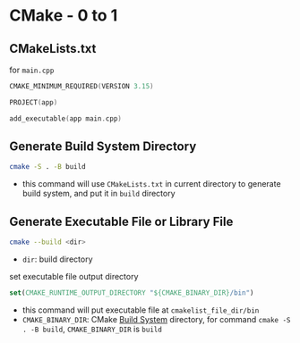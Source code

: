 # CMake - 0 to 1

## CMakeLists.txt

for `main.cpp`

```c++
CMAKE_MINIMUM_REQUIRED(VERSION 3.15)

PROJECT(app)

add_executable(app main.cpp) 
```

## Generate Build System Directory

```sh
cmake -S . -B build
```

- this command will use `CMakeLists.txt` in current directory to generate build system, and put it in `build` directory

## Generate Executable File or Library File

```sh
cmake --build <dir>
```

- `dir`: build directory

set executable file output directory


```cmake
set(CMAKE_RUNTIME_OUTPUT_DIRECTORY "${CMAKE_BINARY_DIR}/bin")
```

- this command will put executable file at `cmakelist_file_dir/bin`
- `CMAKE_BINARY_DIR`: CMake [Build System](cmake-glossary.md#build-system) directory, for command `cmake -S . -B build`, `CMAKE_BINARY_DIR` is `build`

